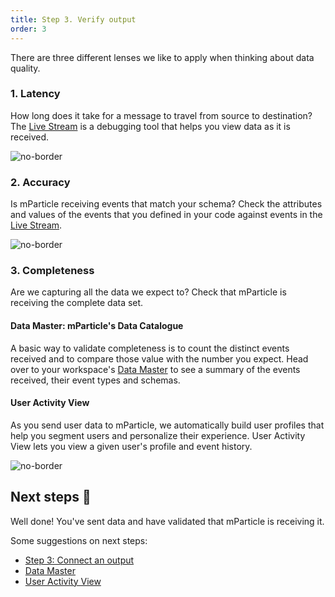 ```yaml
---
title: Step 3. Verify output
order: 3
---
```


There are three different lenses we like to apply when thinking about data quality.

### 1. Latency

How long does it take for a message to travel from source to destination? The [Live Stream](https://app.mparticle.com/dm/livestream) is a debugging tool that helps you view data as it is received.

   ![no-border](/images/latency.gif)

### 2. Accuracy

Is mParticle receiving events that match your schema? Check the attributes and values of the events that you defined in your code against events in the [Live Stream](https://app.mparticle.com/dm/livestream).

  ![no-border](/images/shape.png)

### 3. Completeness

Are we capturing all the data we expect to? Check that mParticle is receiving the complete data set.

#### Data Master: mParticle's Data Catalogue

A basic way to validate completeness is to count the distinct events received and to compare those value with the number you expect. Head over to your workspace's [Data Master](https://app.mparticle.com/activity/dm) to see a summary of the events received, their event types and schemas.

#### User Activity View

As you send user data to mParticle, we automatically build user profiles that help you segment users and personalize their experience. User Activity View lets you view a given user's profile and event history.

   ![no-border](/images/uav.gif)

## Next steps 👏
Well done! You've sent data and have validated that mParticle is receiving it.

Some suggestions on next steps:

* [Step 3: Connect an output](/developers/quickstart/connect-an-event-output/)
* [Data Master](/guides/data-master/introduction/)
* [User Activity View](/guides/platform-guide/activity/#user-activity)